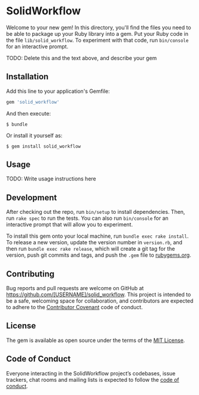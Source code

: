 # SolidWorkflow

Welcome to your new gem! In this directory, you'll find the files you need to be able to package up your Ruby library into a gem. Put your Ruby code in the file `lib/solid_workflow`. To experiment with that code, run `bin/console` for an interactive prompt.

TODO: Delete this and the text above, and describe your gem

## Installation

Add this line to your application's Gemfile:

```ruby
gem 'solid_workflow'
```

And then execute:

    $ bundle

Or install it yourself as:

    $ gem install solid_workflow

## Usage

TODO: Write usage instructions here

## Development

After checking out the repo, run `bin/setup` to install dependencies. Then, run `rake spec` to run the tests. You can also run `bin/console` for an interactive prompt that will allow you to experiment.

To install this gem onto your local machine, run `bundle exec rake install`. To release a new version, update the version number in `version.rb`, and then run `bundle exec rake release`, which will create a git tag for the version, push git commits and tags, and push the `.gem` file to [rubygems.org](https://rubygems.org).

## Contributing

Bug reports and pull requests are welcome on GitHub at https://github.com/[USERNAME]/solid_workflow. This project is intended to be a safe, welcoming space for collaboration, and contributors are expected to adhere to the [Contributor Covenant](http://contributor-covenant.org) code of conduct.

## License

The gem is available as open source under the terms of the [MIT License](https://opensource.org/licenses/MIT).

## Code of Conduct

Everyone interacting in the SolidWorkflow project’s codebases, issue trackers, chat rooms and mailing lists is expected to follow the [code of conduct](https://github.com/[USERNAME]/solid_workflow/blob/master/CODE_OF_CONDUCT.md).
